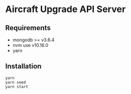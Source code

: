 # Aircraft Upgrade API Server

## Requirements

- mongodb >= v3.6.4
- nvm use v10.16.0
- yarn

## Installation

```
yarn
yarn seed
yarn start
```
